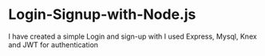 # Login-Signup-with-Node.js
I have created a simple Login and sign-up with I used Express, Mysql, Knex and JWT for authentication
